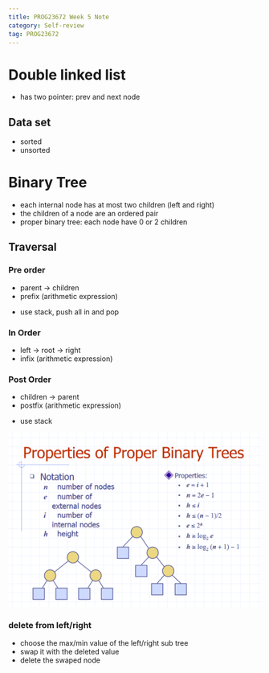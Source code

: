 ```yaml
---
title: PROG23672 Week 5 Note
category: Self-review
tag: PROG23672
---
```


# Double linked list
* has two pointer: prev and next node

## Data set
* sorted
* unsorted

# Binary Tree
* each internal node has at most two children (left and right)
* the children of a node are an ordered pair
* proper binary tree: each node have 0 or 2 children
## Traversal
### Pre order
* parent -> children
* prefix (arithmetic expression)
- use stack, push all in and pop
### In Order
* left -> root -> right
* infix (arithmetic expression)
### Post Order
* children -> parent
* postfix (arithmetic expression)
- use stack

![binary trees properties](/assets/images/post_images/datastruct-w5-1.png)

### delete from left/right
* choose the max/min value of the left/right sub tree
* swap it with the deleted value
* delete the swaped node